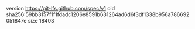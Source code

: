 version https://git-lfs.github.com/spec/v1
oid sha256:59bb3157f1f1fdadc1206e8591b631264ad6d6f3df1338b956a786692051847e
size 18403
